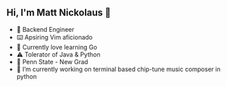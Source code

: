 ## Hi, I'm Matt Nickolaus 👋

* 🤖 Backend Engineer
* ⌨️ Apsiring Vim aficionado
* 💙 Currently love learning Go
* ⚠️ Tolerator of Java & Python
* 🦁 Penn State - New Grad
* 🔭 I’m currently working on terminal based chip-tune music composer in python
